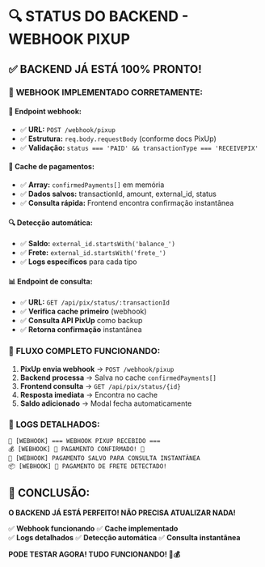 # 🔍 STATUS DO BACKEND - WEBHOOK PIXUP

## ✅ **BACKEND JÁ ESTÁ 100% PRONTO!**

### 🎯 **WEBHOOK IMPLEMENTADO CORRETAMENTE:**

#### **📨 Endpoint webhook:**
- ✅ **URL:** `POST /webhook/pixup`
- ✅ **Estrutura:** `req.body.requestBody` (conforme docs PixUp)
- ✅ **Validação:** `status === 'PAID' && transactionType === 'RECEIVEPIX'`

#### **💾 Cache de pagamentos:**
- ✅ **Array:** `confirmedPayments[]` em memória
- ✅ **Dados salvos:** transactionId, amount, external_id, status
- ✅ **Consulta rápida:** Frontend encontra confirmação instantânea

#### **🔍 Detecção automática:**
- ✅ **Saldo:** `external_id.startsWith('balance_')`
- ✅ **Frete:** `external_id.startsWith('frete_')`
- ✅ **Logs específicos** para cada tipo

#### **📊 Endpoint de consulta:**
- ✅ **URL:** `GET /api/pix/status/:transactionId`
- ✅ **Verifica cache primeiro** (webhook)
- ✅ **Consulta API PixUp** como backup
- ✅ **Retorna confirmação** instantânea

### 🚀 **FLUXO COMPLETO FUNCIONANDO:**

1. **PixUp envia webhook** → `POST /webhook/pixup`
2. **Backend processa** → Salva no cache `confirmedPayments[]`
3. **Frontend consulta** → `GET /api/pix/status/{id}`
4. **Resposta imediata** → Encontra no cache
5. **Saldo adicionado** → Modal fecha automaticamente

### 💯 **LOGS DETALHADOS:**
```
📨 [WEBHOOK] === WEBHOOK PIXUP RECEBIDO ===
💰 [WEBHOOK] 🎉 PAGAMENTO CONFIRMADO! 🎉
💾 [WEBHOOK] PAGAMENTO SALVO PARA CONSULTA INSTANTÂNEA
📦 [WEBHOOK] 🚚 PAGAMENTO DE FRETE DETECTADO!
```

## 🎉 **CONCLUSÃO:**

**O BACKEND JÁ ESTÁ PERFEITO! NÃO PRECISA ATUALIZAR NADA!**

✅ **Webhook funcionando**
✅ **Cache implementado**  
✅ **Logs detalhados**
✅ **Detecção automática**
✅ **Consulta instantânea**

**PODE TESTAR AGORA! TUDO FUNCIONANDO! 🚀💰**